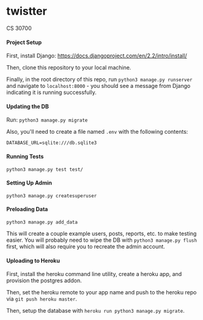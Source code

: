 # twistter
CS 30700

#### Project Setup

First, install Django: https://docs.djangoproject.com/en/2.2/intro/install/

Then, clone this repository to your local machine.

Finally, in the root directory of this repo, run `python3 manage.py runserver` and navigate to `localhost:8000` - you should see a message from Django indicating it is running successfully.

#### Updating the DB

Run: `python3 manage.py migrate`

Also, you'll need to create a file named `.env` with the following contents:

```
DATABASE_URL=sqlite:///db.sqlite3
```

#### Running Tests

`python3 manage.py test test/`

#### Setting Up Admin

`python3 manage.py createsuperuser`

#### Preloading Data

`python3 manage.py add_data`

This will create a couple example users, posts, reports, etc. to make testing easier. You will probably need to wipe the DB with `python3 manage.py flush` first, which will also require you to recreate the admin account.

#### Uploading to Heroku

First, install the heroku command line utility, create a heroku app, and provision the postgres addon.

Then, set the heroku remote to your app name and push to the heroku repo via `git push heroku master`.

Then, setup the database with `heroku run python3 manage.py migrate`.
